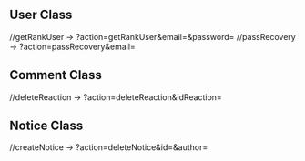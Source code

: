 ## User Class

//getRankUser -> ?action=getRankUser&email=&password=
//passRecovery -> ?action=passRecovery&email=

## Comment Class

//deleteReaction -> ?action=deleteReaction&idReaction=

## Notice Class

//createNotice -> ?action=deleteNotice&id=&author=

